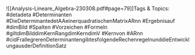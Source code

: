 
![[Analysis-Lineare_Algebra-230308.pdf#page=79]]Tags & Topics:
   #detadeta
   #Determinanten
   #DieDeterminantedetAAeinerquadratischenMatrixARnn
   #Ergebnisauf
   #dimBild
   #Spalten
   #Vorzeichen
   #Formeln
   #giltdimBilddimKernRangdimKerndimV
   #Kernvon
   #ARnn
   #cidFrallegrerenDeterminantengibtesfolgendeRechenregelnunddieEntwicklungausderDefinitionSatz